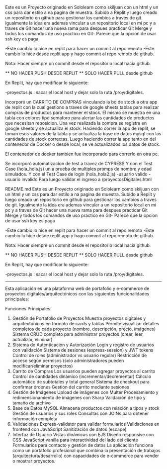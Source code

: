 Este es un Proyecto originado en Sololearn como skiljuan con un html y un css para dar estilo a na pagina de muestra.
Subido a Replit y luego creado un repositorio en github para gestionar los cambios a traves de git.
Igualmente la idea era ademas vincular a un repositorio local en mi pc y a traves de Git hacer una nueva rama para 
despues practicar Git Merge y todos los comandos de uso practico en Git-
Parece que la opcion de usar ssh key es paga

-Este cambio lo hice en replit para hacer un commit al repo remoto
-Este cambio lo hice desde replit app y hago commit al repo remoto de github.


Nota: Hacer siempre un commit desde el repositorio local hacia github.

** NO HACER PUSH DESDE REPLIT ** SOLO HACER PULL desde github

En Replit, hay que modificar lo siguiente:

-proyectos.js : sacar el local host y dejar solo la ruta /proy/digitales.



Incorporé un CARRITO DE COMPRAS vinculando la bd de stock a otra app de replit con la cual gestiono a traves de google sheets tablas para realizar
compras de productos para mantener el stock. El mismo se muestra en una tabla con colores tipo semaforo para alertar las cantidades de productos
que necesitan reposicion. Una vez realizada la compra se registra en google sheets y se actualiza el stock. Haciendo correr la app de replit, se
toman esos valores de la tabla y se actualiza la base de datos mysql con las cantidades de stock correctas. Luego haciendo correr la app tanto en 
del contenedor de Docker o desde local, se ve actualizados los datos de stock.

El contenedor de docker tambien fue incorporado para correrlo en otra pc.

Se incorporó automatizacion de test a travez de CYPRESS 
Y con el Test Case (hola_hola.js)
un a prueba de multiples promps de nombre y edad simulados.
Y con el Test Case de login (hola_hola2.js)
-usuario valido
-usuario invalido
Para luego validar el ingreso a /proyectosDigitales.html 





README.md
Este es un Proyecto originado en Sololearn como skiljuan con un html y un css para dar estilo a na pagina de muestra. Subido a Replit y luego creado un repositorio en github para gestionar los cambios a traves de git. Igualmente la idea era ademas vincular a un repositorio local en mi pc y a traves de Git hacer una nueva rama para despues practicar Git Merge y todos los comandos de uso practico en Git- Parece que la opcion de usar ssh key es paga

-Este cambio lo hice en replit para hacer un commit al repo remoto -Este cambio lo hice desde replit app y hago commit al repo remoto de github.

Nota: Hacer siempre un commit desde el repositorio local hacia github.

** NO HACER PUSH DESDE REPLIT ** SOLO HACER PULL desde github

En Replit, hay que modificar lo siguiente:

-proyectos.js : sacar el local host y dejar solo la ruta /proy/digitales.

*************************************

Esta aplicación es una plataforma web de portafolio y e-commerce de proyectos digitales/arquitectónicos con las siguientes funcionalidades principales:

Funciones Principales:
1. Gestión de Portafolio de Proyectos
Muestra proyectos digitales y arquitectónicos en formato de cards y tablas
Permite visualizar detalles completos de cada proyecto (nombre, descripción, precio, imágenes)
Sistema CRUD completo para administrar proyectos (crear, leer, actualizar, eliminar)
2. Sistema de Autenticación y Autorización
Login y registro de usuarios con validación
Sistema de sesiones (express-session) y JWT tokens
Control de roles (administrador vs usuario regular)
Restricción de acceso según permisos (solo administradores pueden modificar/eliminar proyectos)
3. Carrito de Compras
Los usuarios pueden agregar proyectos al carrito
Control de cantidades dinámico (incrementar/decrementar)
Cálculo automático de subtotales y total general
Sistema de checkout para confirmar órdenes
Gestión del carrito mediante sesiones
4. Gestión de Imágenes
Upload de imágenes con Multer
Procesamiento y redimensionamiento de imágenes con Sharp
Validación de tipo y tamaño de archivo
5. Base de Datos MySQL
Almacena productos con relación a tipos y stock
Gestión de usuarios y sus roles
Consultas con JOINs para obtener información completa
6. Validaciones
Express-validator para validar formularios
Validaciones en frontend con JavaScript
Sanitización de datos (escape)
7. Interfaz de Usuario
Vistas dinámicas con EJS
Diseño responsive con CSS
JavaScript vanilla para interactividad del lado del cliente
Formularios para contacto y gestión de datos
La aplicación funciona como un portafolio profesional que combina la presentación de trabajos (arquitectura/desarrollo) con capacidades de e-commerce para vender o mostrar proyectos.